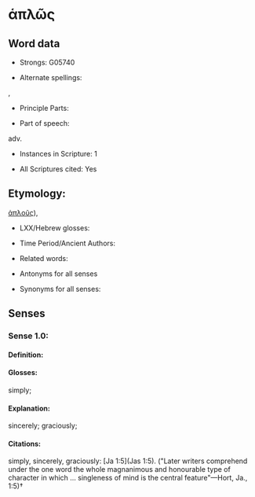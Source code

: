 # ἁπλῶς

<!-- Status: S2=NeedsEdits -->
<!-- Lexica used for edits:   -->

## Word data

* Strongs: G05740

* Alternate spellings:

,

* Principle Parts: 


* Part of speech: 

adv.

* Instances in Scripture: 1

* All Scriptures cited: Yes

## Etymology: 

[ἁπλοῦς]()),

* LXX/Hebrew glosses: 


* Time Period/Ancient Authors: 


* Related words: 

* Antonyms for all senses

* Synonyms for all senses: 


## Senses 


### Sense  1.0: 

#### Definition: 

#### Glosses: 

simply; 

#### Explanation: 

sincerely; 
graciously; 

#### Citations: 

simply, sincerely, graciously: [Ja 1:5](Jas 1:5). ("Later writers comprehend under the one word the whole magnanimous and honourable type of character in which ... singleness of mind is the central feature"—Hort, Ja., 1:5)†
